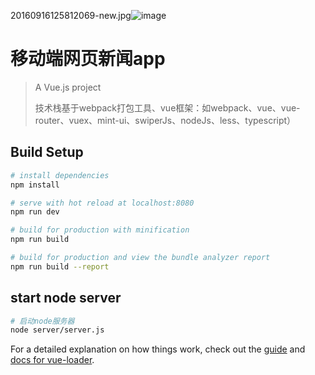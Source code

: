 20160916125812069-new.jpg![image](https://user-images.githubusercontent.com/21302802/114269848-b24beb80-9a3b-11eb-9616-ab64805313b7.png)

# 移动端网页新闻app

> A Vue.js project
> 
> 技术栈基于webpack打包工具、vue框架：如webpack、vue、vue-router、vuex、mint-ui、swiperJs、nodeJs、less、typescript）

## Build Setup

``` bash
# install dependencies
npm install

# serve with hot reload at localhost:8080
npm run dev

# build for production with minification
npm run build

# build for production and view the bundle analyzer report
npm run build --report
```

## start node server

``` bash
# 启动node服务器
node server/server.js

```

For a detailed explanation on how things work, check out the [guide](http://vuejs-templates.github.io/webpack/) and [docs for vue-loader](http://vuejs.github.io/vue-loader).
